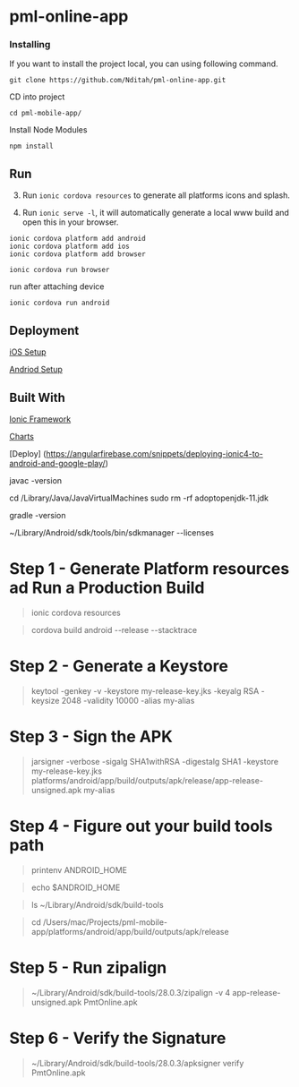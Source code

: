 # pml-online-app


### Installing

If you want to install the project local, you can using following command.

```
git clone https://github.com/Nditah/pml-online-app.git
```

CD into project

```
cd pml-mobile-app/
```

Install Node Modules

```
npm install
```

##  Run

3. Run `ionic cordova resources` to generate all platforms icons and splash.

4. Run `ionic serve -l`, it will automatically generate a local www build and open this in your browser.


```
ionic cordova platform add android
ionic cordova platform add ios
ionic cordova platform add browser

ionic cordova run browser
```

run after attaching device

```
ionic cordova run android 
```
## Deployment

[iOS Setup](https://ionicframework.com/docs/installation/ios)

[Andriod Setup](https://ionicframework.com/docs/installation/android)

## Built With

[Ionic Framework](https://ionicframework.com/)

[Charts](https://www.djamware.com/post/598953f880aca768e4d2b12b/creating-beautiful-charts-easily-using-ionic-3-and-angular-4)

[Deploy] (https://angularfirebase.com/snippets/deploying-ionic4-to-android-and-google-play/)

javac -version


cd /Library/Java/JavaVirtualMachines
sudo rm -rf adoptopenjdk-11.jdk


gradle -version

 ~/Library/Android/sdk/tools/bin/sdkmanager --licenses


# Step 1 - Generate Platform resources ad Run a Production Build

> ionic cordova resources

> cordova build android --release  --stacktrace 



# Step 2 - Generate a Keystore

> keytool -genkey -v -keystore my-release-key.jks -keyalg RSA -keysize 2048 -validity 10000 -alias my-alias



# Step 3 - Sign the APK

> jarsigner -verbose -sigalg SHA1withRSA -digestalg SHA1 -keystore my-release-key.jks  platforms/android/app/build/outputs/apk/release/app-release-unsigned.apk my-alias



# Step 4 - Figure out your build tools path

> printenv ANDROID_HOME

> echo $ANDROID_HOME 

> ls ~/Library/Android/sdk/build-tools

> cd /Users/mac/Projects/pml-mobile-app/platforms/android/app/build/outputs/apk/release


# Step 5 - Run zipalign

> ~/Library/Android/sdk/build-tools/28.0.3/zipalign  -v 4 app-release-unsigned.apk PmtOnline.apk



# Step 6 - Verify the Signature

> ~/Library/Android/sdk/build-tools/28.0.3/apksigner verify  PmtOnline.apk


